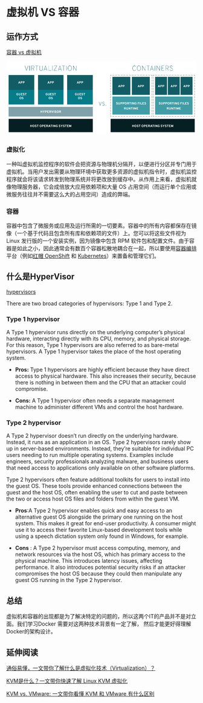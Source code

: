 # 虚拟机 VS 容器

## 运作方式

[容器 vs 虚拟机](https://www.redhat.com/zh/topics/containers/containers-vs-vms)

![](https://raw.githubusercontent.com/feyfree/my-github-images/main/virtualization-containers.png)

### 虚拟化

一种叫虚拟机监控程序的软件会把资源与物理机分隔开，以便进行分区并专门用于虚拟机。当用户发出需要从物理环境中获取更多资源的虚拟机指令时，虚拟机监控程序就会将该请求转发到物理系统并将更改放到缓存中。从作用上来看，虚拟机就像物理服务器，它会成倍放大应用依赖项和大量 OS 占用空间（而运行单个应用或微服务往往并不需要这么大的占用空间）造成的弊端。

### 容器

容器中包含了微服务或应用及运行所需的一切要素。容器中的所有内容都保存在镜像（一个基于代码且包含所有库和依赖项的文件）上。您可以将这些文件视为 Linux 发行版的一个安装实例，因为镜像中包含 RPM 软件包和配置文件。由于容器是如此之小，因此通常会有数百个容器松散地耦合在一起，所以要使用[容器编排](https://www.redhat.com/zh/topics/containers/what-is-container-orchestration)平台（例如[红帽 OpenShift](https://www.redhat.com/zh/technologies/cloud-computing/openshift2) 和 [Kubernetes](https://www.redhat.com/zh/topics/containers/what-is-kubernetes)）来置备和管理它们。



## 什么是HyperVisor

[hypervisors](https://www.ibm.com/cloud/learn/hypervisors)

There are two broad categories of hypervisors: Type 1 and Type 2.

### Type 1 hypervisor

A Type 1 hypervisor runs directly on the underlying computer’s physical hardware, interacting directly with its CPU, memory, and physical storage. For this reason, Type 1 hypervisors are also referred to as bare-metal hypervisors. A Type 1 hypervisor takes the place of the host operating system.

- **Pros:** Type 1 hypervisors are highly efficient because they have direct access to physical hardware. This also increases their security, because there is nothing in between them and the CPU that an attacker could compromise.

- **Cons:** A Type 1 hypervisor often needs a separate management machine to administer different VMs and control the host hardware.

### Type 2 hypervisor

A Type 2 hypervisor doesn’t run directly on the underlying hardware. Instead, it runs as an application in an OS. Type 2 hypervisors rarely show up in server-based environments. Instead, they’re suitable for individual PC users needing to run multiple operating systems. Examples include engineers, security professionals analyzing malware, and business users that need access to applications only available on other software platforms.

Type 2 hypervisors often feature additional toolkits for users to install into the guest OS. These tools provide enhanced connections between the guest and the host OS, often enabling the user to cut and paste between the two or access host OS files and folders from within the guest VM.

- **Pros**:A Type 2 hypervisor enables quick and easy access to an alternative guest OS alongside the primary one running on the host system. This makes it great for end-user productivity. A consumer might use it to access their favorite Linux-based development tools while using a speech dictation system only found in Windows, for example.

- **Cons** : A Type 2 hypervisor must access computing, memory, and network resources via the host OS, which has primary access to the physical machine. This introduces latency issues, affecting performance. It also introduces potential security risks if an attacker compromises the host OS because they could then manipulate any guest OS running in the Type 2 hypervisor.

## 总结

虚拟机和容器的出现都是为了解决特定的问题的，所以这两个IT的产品并不是对立面。我们学习Docker 需要对这两种技术背景有一定了解， 然后才能更好得理解Docker的架构设计。

## 延伸阅读

[通俗易懂，一文带你了解什么是虚拟化技术（Virtualization）？](https://www.redhat.com/zh/topics/virtualization)

[KVM是什么？一文带你快速了解 Linux KVM 虚拟化](https://www.redhat.com/zh/topics/virtualization/what-is-KVM)

[KVM vs. VMware: 一文带你看懂 KVM 和 VMware 有什么区别](https://www.redhat.com/zh/topics/virtualization/kvm-vs-vmware-comparison)

